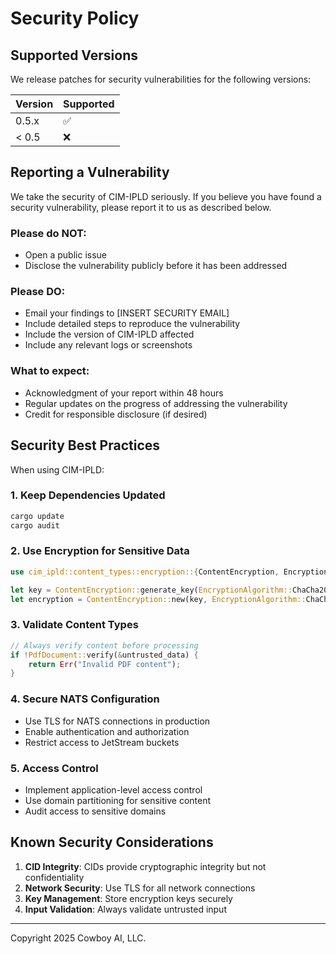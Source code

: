 # Security Policy

## Supported Versions

We release patches for security vulnerabilities for the following versions:

| Version | Supported          |
| ------- | ------------------ |
| 0.5.x   | :white_check_mark: |
| < 0.5   | :x:                |

## Reporting a Vulnerability

We take the security of CIM-IPLD seriously. If you believe you have found a security vulnerability, please report it to us as described below.

### Please do NOT:
- Open a public issue
- Disclose the vulnerability publicly before it has been addressed

### Please DO:
- Email your findings to [INSERT SECURITY EMAIL]
- Include detailed steps to reproduce the vulnerability
- Include the version of CIM-IPLD affected
- Include any relevant logs or screenshots

### What to expect:
- Acknowledgment of your report within 48 hours
- Regular updates on the progress of addressing the vulnerability
- Credit for responsible disclosure (if desired)

## Security Best Practices

When using CIM-IPLD:

### 1. Keep Dependencies Updated
```bash
cargo update
cargo audit
```

### 2. Use Encryption for Sensitive Data
```rust
use cim_ipld::content_types::encryption::{ContentEncryption, EncryptionAlgorithm};

let key = ContentEncryption::generate_key(EncryptionAlgorithm::ChaCha20Poly1305);
let encryption = ContentEncryption::new(key, EncryptionAlgorithm::ChaCha20Poly1305)?;
```

### 3. Validate Content Types
```rust
// Always verify content before processing
if !PdfDocument::verify(&untrusted_data) {
    return Err("Invalid PDF content");
}
```

### 4. Secure NATS Configuration
- Use TLS for NATS connections in production
- Enable authentication and authorization
- Restrict access to JetStream buckets

### 5. Access Control
- Implement application-level access control
- Use domain partitioning for sensitive content
- Audit access to sensitive domains

## Known Security Considerations

1. **CID Integrity**: CIDs provide cryptographic integrity but not confidentiality
2. **Network Security**: Use TLS for all network connections
3. **Key Management**: Store encryption keys securely
4. **Input Validation**: Always validate untrusted input

---
Copyright 2025 Cowboy AI, LLC.